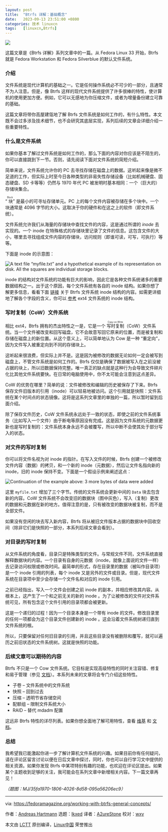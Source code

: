 ```yaml
---
layout: post
title:	"Btrfs 详解：基础概念"
date:	2023-09-13 23:51:00 +0800 
categories:	技术 linuxcn 
tags:	[linuxcn,Btrfs]
---
```



![](/Asserts/Images//attachment/album/202309/13/235109zpss77b87s0e00g2.jpg)


这篇文章是《Btrfs 详解》系列文章中的一篇。从 Fedora Linux 33 开始，Btrfs 就是 Fedora Workstation 和 Fedora Silverblue 的默认文件系统。


### 介绍


文件系统是现代计算机的基础之一。它是任何操作系统必不可少的一部分，且通常不为人注意。但是，像 Btrfs 这样的现代文件系统提供了许多很棒的特性，使计算机的使用更加方便。例如，它可以无感地为你压缩文件，或者为增量备份建立可靠的基础。


这篇文章将带你高屋建瓴地了解 Btrfs 文件系统是如何工作的，有什么特性。本文既不会过多涉及技术细节，也不会研究其底层实现，系列后续的文章会详细介绍一些重要特性。


### 什么是文件系统


如果你基本了解过文件系统是如何工作的，那么下面的内容对你应该是不陌生的，你可以直接跳到下一节。否则，请先阅读下面对文件系统的简短介绍。


简单来说，文件系统允许你的 PC 去寻找存储在磁盘上的数据。这听起来像是微不足道的工作，但实际上时至今日各种类型的非易失性存储设备（比如机械硬盘、固态硬盘、SD 卡等等）仍然与 1970 年代 PC 被发明时基本相同：一个（巨大的）存储块集合。


“<ruby> 块 <rt>  Block </rt></ruby>” 是最小的可寻址存储单元。PC 上的每个文件内容被存储在多个块中。一个块通常是 4096 字节的大小。这取决于你的硬件和在这之上的软件（即文件系统）。


文件系统允许我们从海量的存储块中查找文件的内容，这是通过所谓的 *inode* 去实现的。一个 inode 在特殊格式的存储块里记录了文件的信息。这包含文件的大小，哪里去寻找组成文件内容的存储块，访问规则（即谁可读，可写，可执行）等等。


下面是 inode 的示意图：


![A text file “myfile.txt” and a hypothetical example of its representation on disk. All the squares are individual storage blocks.](/Asserts/Images//attachment/album/202309/13/235150rgltgqg7qo7tlmyk.png)


inode 的结构对文件系统的功能有巨大的影响，因此它是各种文件系统诸多的重要数据结构之一。出于这个原因，每个文件系统有各自的 inode 结构。如果你想了解更多信息，看看下面 [链接](https://btrfs.wiki.kernel.org/index.php/Data_Structures#btrfs_inode_item) 关于 Btrfs 文件系统 inode 结构的内容。如需更详细地了解各个字段的含义，你可以 [参考](https://ext4.wiki.kernel.org/index.php/Ext4_Disk_Layout#Inode_Table) ext4 文件系统的 inode 结构。


### 写时复制（CoW）文件系统


相比 ext4，Btrfs 拥有的杰出特性之一是，它是一个 <ruby> 写时复制 <rt>  Copy-on-Write </rt></ruby>（CoW）文件系统。当一个文件被改变和回写磁盘，它不会故意写回它原来的位置，而是被复制和存储在磁盘上的新位置。从这个意义上，可以简单地认为 Cow 是一种 “重定向”，因为文件写入被重定向到不同的存储块上。


这听起来很浪费，但实际上并不是。这是因为被修改的数据无论如何一定会被写到磁盘上，不管文件系统是如何工作的。Btrfs 仅仅是确保了数据被写入在之前没被占据的块上，所以旧数据保持完整。唯一真正的缺点就是这种行为会导致文件碎片化比其他文件系统要快。在日常的电脑使用中，你不太可能会注意到这点差异。


CoW 的优势在哪里？简单的说：文件被修改和编辑的历史被保存了下来。Btrfs 保存文件旧版本的引用（inode）可以轻易地被访问。这个引用就是快照：文件系统在某个时间点的状态镜像。这将是这系列文章里的单独的一篇，所以暂时留到后面介绍。


除了保存文件历史，CoW 文件系统永远处于一致的状态，即使之前的文件系统事务（比如写入一个文件）由于断电等原因没有完成。这是因为文件系统的元数据更新也是写时复制的：文件系统本身永远不会被覆写，所以中断不会使其处于部分写入的状态。


### 对文件的写时复制


你可以将文件名视为对 inode 的指针。在写入文件的时候，Btrfs 创建一个被修改文件内容（数据）的拷贝，和一个新的 inode（元数据），然后让文件名指向新的 inode，旧的 inode 保持不变。下面是一个假设示例来阐述这点：


![Continuation of the example above: 3 more bytes of data were added](/Asserts/Images//attachment/album/202309/13/235151mhorhyiymd4puvuf.png)


这里 `myfile.txt` 增加了三个字节。传统的文件系统会更新中间的 `Data` 块去包含新的内容。CoW 文件系统不会改变旧的数据块（图中灰色），写入（复制）更改的数据和元数据在新的地方。值得注意的是，只有被改变的数据块被复制，而不是全部文件。


如果没有空闲的块去写入新内容，Btrfs 将从被旧文件版本占据的数据块中回收空间（除非它们是快照的一部分，本系列后续文章会看到）。


### 对目录的写时复制


从文件系统的角度看，目录只是特殊类型的文件。与常规文件不同，文件系统直接解释数据块的内容。一个目录有自身的元数据（inode，就像上面说的文件一样）去记录访问权限或修改时间。最简单的形式，存在目录里的数据（被叫作目录项）是一个 inode 引用的列表，每个 inode 又是另外的文件或目录。但是，现代文件系统在目录项中至少会存储一个文件名和对应的 inode 引用。


之前已经指出，写入一个文件会创建之前 inode 的副本，并相应修改其内容。从根本上，这产生了一个和之前无关的新的 inode 。为了让被修改的文件对文件系统可见，所有包含这个文件引用的目录项都会被更新。


这是一个递归的过程！因为一个目录本身是一个带有 inode 的文件。修改目录里的任何一项都会为这个目录文件创建新的 inode 。这会沿着文件系统树递归直到文件系统的根。


所以，只要保留对任何旧目录的引用，并且这些目录没有被删除和覆写，就可以遍历之前旧状态的文件系统树。这就是快照的功能。


### 后续文章可以期待的内容


Btrfs 不只是一个 Cow 文件系统。它目标是实现高级特性的同时关注容错、修复和易于管理（参见 [文档](https://btrfs.readthedocs.io/en/latest/Introduction.html)）。本系列未来的文章将会专门介绍这些特性。


* 子卷 – 文件系统中的文件系统
* 快照 – 回到过去
* 压缩 – 透明节省存储空间
* 配额组 – 限制文件系统大小
* RAID – 替代 mdadm 配置


这远非 Btrfs 特性的详尽列表。如果你想全面地了解可用特性，查看 [维基](https://btrfs.wiki.kernel.org/index.php/Main_Page) 和 [文档](https://btrfs.readthedocs.io/en/latest/Introduction.html)。


### 总结


我希望我已能激起你进一步了解计算机文件系统的兴趣。如果目前你有任何疑问，请在评论区留言讨论以便在日后文章中探讨，同时，你也可以自行学习文中提供的相关资源。如果你发现 Btrfs 中某项特别有趣的功能，也欢迎在评论区提出。如果某个主题收到足够的关注，我可能会在系列文章中新增相关内容。下一篇文章再见！


*（题图：MJ/35fa1970-1806-4026-8d58-095a56206ec9）*




---


via: <https://fedoramagazine.org/working-with-btrfs-general-concepts/>


作者：[Andreas Hartmann](https://fedoramagazine.org/author/hartan/) 选题：[lkxed](https://github.com/lkxed) 译者：[A2ureStone](https://github.com/A2ureStone) 校对：[wxy](https://github.com/wxy)


本文由 [LCTT](https://github.com/LCTT/TranslateProject) 原创编译，[Linux中国](https://linux.cn/) 荣誉推出
